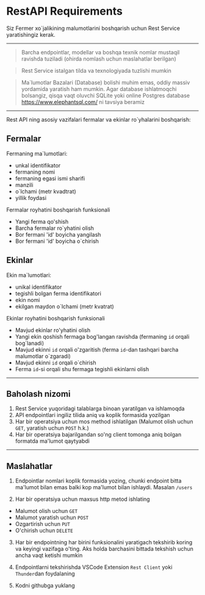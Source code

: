 # RestAPI Requirements

Siz Fermer xo`jalikining malumotlarini boshqarish uchun Rest Service yaratishingiz kerak.

---

> Barcha endpointlar, modellar va boshqa texnik nomlar mustaqil ravishda tuziladi (ohirda nomlash uchun maslahatlar berilgan)

>  Rest Service istalgan tilda va texnologiyada tuzlishi mumkin

> Ma`lumotlar Bazalari (Database) bolishi muhim emas, oddiy massiv yordamida yaratish ham mumkin. Agar database ishlatmoqchi bolsangiz, qisqa vaqt oluvchi SQLite yoki online Postgres database https://www.elephantsql.com/ 
ni tavsiya beramiz 

---

Rest API ning asosiy vazifalari fermalar va ekinlar ro`yhalarini boshqarish:

## Fermalar

Fermaning ma`lumotlari:

- unkal identifikator
- fermaning nomi
- fermaning egasi ismi sharifi
- manzili
- o`lchami (metr kvadtrat)
- yillik foydasi

Fermalar royhatini boshqarish funksionali

- Yangi ferma qo'shish
- Barcha fermalar ro`yhatini olish
- Bor fermani 'id' boyicha yangilash
- Bor fermani 'id' boyicha o`chirish

## Ekinlar

Ekin ma`lumotlari:

- unikal identifikator
- tegishli bolgan ferma identifikatori
- ekin nomi
- ekilgan maydon o`lchami (metr kvatrat)

Ekinlar royhatini boshqarish funksionali

- Mavjud ekinlar ro'yhatini olish
- Yangi ekin qoshish fermaga bog'langan ravishda (fermaning `id` orqali bog`lanadi)
- Mavjud ekinni `id` orqali o'zgaritish (ferma `id`-dan tashqari barcha malumotlar o`zgaradi)
- Mavjud ekinni `id` orqali o`chirish
- Ferma `id`-si orqali shu fermaga tegishli ekinlarni olish

---

## Baholash nizomi

1. Rest Service yuqoridagi talablarga binoan yaratilgan va ishlamoqda
2. API endpointlari ingiliz tilida aniq va koplik formasida yozilgan
3. Har bir operatsiya uchun mos method ishlatilgan (Malumot olish uchun `GET`, yaratish uchun `POST` h.k.)
4. Har bir operatsiya bajarilgandan so'ng client tomonga aniq bolgan formatda ma'lumot qaytyabdi

---

## Maslahatlar

1. Endpointlar nomlari koplik formasida yozing, chunki endpoint bitta ma'lumot bilan emas balki kop ma'lumot bilan ishlaydi. Masalan `/users`

2. Har bir operatsiya uchun maxsus http metod ishlating

- Malumot olish uchun `GET`
- Malumot yaratish uchun `POST`
- Ozgartirish uchun `PUT`
- O'chirish uchun `DELETE`

3. Har bir endpointning har birini funksionalini yaratigach tekshirib koring va keyingi vazifaga o'ting. Aks holda barchasini bittada tekshish uchun ancha vaqt ketishi mumkin

4. Endpointlarni tekshirishda VSCode Extension `Rest Client` yoki `Thunder`dan foydalaning

5. Kodni githubga yuklang